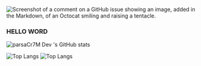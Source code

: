 ![Screenshot of a comment on a GitHub issue showing an image, added in the Markdown, of an Octocat smiling and raising a tentacle.](https://myoctocat.com/assets/images/base-octocat.svg)

### HELLO WORD
![ parsaCr7M Dev 's GitHub stats](https://github-readme-stats.vercel.app/api?username=parsaCr766295&theme=dark&show_icons=true)

![Top Langs](https://github-readme-stats.vercel.app/api/top-langs/?username=parsaCr766295&langs_count=8)
![Top Langs](https://github-readme-stats.vercel.app/api/top-langs/?username=parsaCr766295&layout=compact)
